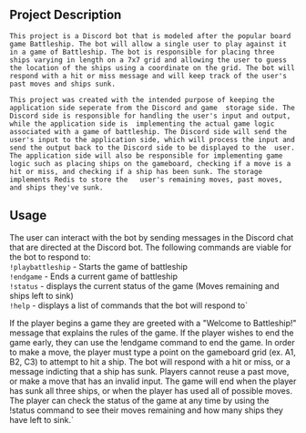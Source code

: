 
## Project Description

`This project is a Discord bot that is modeled after the popular board game Battleship. The bot will allow a single
 user to play against it in a game of Battleship. The bot is responsible for placing three ships varying in length
 on a 7x7 grid and allowing the user to guess the location of the ships using a coordinate on the grid. The bot will
 respond with a hit or miss message and will keep track of the user's past moves and ships sunk.`


`This project was created with the intended purpose of keeping the application side seperate from the Discord and game 
 storage side. The Discord side is responsible for handling the user's input and output, while the application side is 
 implementing the actual game logic associated with a game of battleship. The Discord side will send the user's input to
 the application side, which will process the input and send the output back to the Discord side to be displayed to the 
 user. The application side will also be responsible for implementing game logic such as placing ships on the gameboard,
 checking if a move is a hit or miss, and checking if a ship has been sunk. The storage implements Redis to store the  
 user's remaining moves, past moves, and ships they've sunk.`

## Usage

The user can interact with the bot by sending messages in the Discord chat that are directed at the Discord bot.
The following commands are viable for the bot to respond to:<br>
`!playbattleship` - Starts the game of battleship<br>
`!endgame` - Ends a current game of battleship <br>
`!status` -  displays the current status of the game (Moves remaining and ships left to sink)<br>
`!help`  -  displays a list of commands that the bot will respond to`<br>

If the player begins a game they are greeted with a "Welcome to Battleship!" message that explains the rules of the 
game. If the player wishes to end the game early, they can use the !endgame command to end the game. In order to make a 
move, the player must type a point on the gameboard grid (ex. A1, B2, C3) to attempt to hit a ship. The bot will respond
with a hit or miss, or a message indicting that a ship has sunk. Players cannot reuse a past move, or make a move that
has an invalid input. The game will end when the player has sunk all three ships, or when the player has used all of 
possible moves. The player can check the status of the game at any time by using the !status command to see their
moves remaining and how many ships they have left to sink.`

